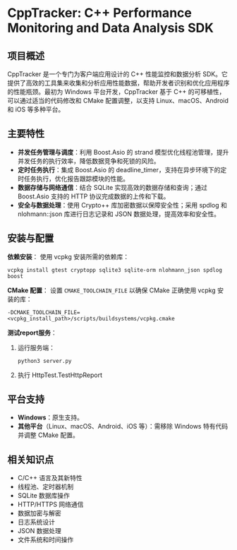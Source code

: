 

# CppTracker: C++ Performance Monitoring and Data Analysis SDK

## 项目概述
CppTracker 是一个专门为客户端应用设计的 C++ 性能监控和数据分析 SDK。它提供了高效的工具集来收集和分析应用性能数据，帮助开发者识别和优化应用程序的性能瓶颈。最初为 Windows 平台开发，CppTracker 基于 C++ 的可移植性，可以通过适当的代码修改和 CMake 配置调整，以支持 Linux、macOS、Android 和 iOS 等多种平台。

## 主要特性
- **并发任务管理与调度**：利用 Boost.Asio 的 strand 模型优化线程池管理，提升并发任务的执行效率，降低数据竞争和死锁的风险。
- **定时任务执行**：集成 Boost.Asio 的 deadline_timer，支持在异步环境下的定时任务执行，优化报告跟踪模块的性能。
- **数据存储与网络通信**：结合 SQLite 实现高效的数据存储和查询；通过 Boost.Asio 支持的 HTTP 协议完成数据的上传和下载。
- **安全与数据处理**：使用 Crypto++ 库加密数据以保障安全性；采用 spdlog 和 nlohmann::json 库进行日志记录和 JSON 数据处理，提高效率和安全性。

## 安装与配置
**依赖安装**：
使用 vcpkg 安装所需的依赖库：
```shell
vcpkg install gtest cryptopp sqlite3 sqlite-orm nlohmann_json spdlog boost
```

**CMake 配置**：
设置 `CMAKE_TOOLCHAIN_FILE` 以确保 CMake 正确使用 vcpkg 安装的库：
```shell
-DCMAKE_TOOLCHAIN_FILE=<vcpkg_install_path>/scripts/buildsystems/vcpkg.cmake
```

**测试report服务**：
1. 运行服务端：
   ```shell
   python3 server.py
   ```
2. 执行 HttpTest.TestHttpReport

## 平台支持
- **Windows**：原生支持。
- **其他平台**（Linux、macOS、Android、iOS 等）：需移除 Windows 特有代码并调整 CMake 配置。

## 相关知识点
- C/C++ 语言及其新特性
- 线程池、定时器机制
- SQLite 数据库操作
- HTTP/HTTPS 网络通信
- 数据加密与解密
- 日志系统设计
- JSON 数据处理
- 文件系统和时间操作

